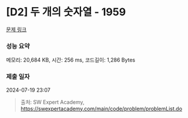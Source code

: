 # [D2] 두 개의 숫자열 - 1959 

[문제 링크](https://swexpertacademy.com/main/code/problem/problemDetail.do?contestProbId=AV5PpoFaAS4DFAUq) 

### 성능 요약

메모리: 20,684 KB, 시간: 256 ms, 코드길이: 1,286 Bytes

### 제출 일자

2024-07-19 23:07



> 출처: SW Expert Academy, https://swexpertacademy.com/main/code/problem/problemList.do